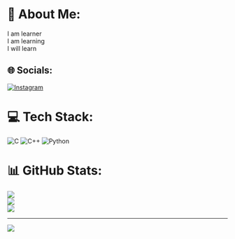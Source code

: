 # 💫 About Me:
I am learner<br>I am learning<br>I will learn<br>


## 🌐 Socials:
[![Instagram](https://img.shields.io/badge/Instagram-%23E4405F.svg?logo=Instagram&logoColor=white)](https://instagram.com/mahesh_mangalagatti) 

# 💻 Tech Stack:
![C](https://img.shields.io/badge/c-%2300599C.svg?style=flat&logo=c&logoColor=white) ![C++](https://img.shields.io/badge/c++-%2300599C.svg?style=flat&logo=c%2B%2B&logoColor=white) ![Python](https://img.shields.io/badge/python-3670A0?style=flat&logo=python&logoColor=ffdd54)
# 📊 GitHub Stats:
![](https://github-readme-stats.vercel.app/api?username=Maheshhify&theme=vue-dark&hide_border=false&include_all_commits=true&count_private=true)<br/>
![](https://github-readme-streak-stats.herokuapp.com/?user=Maheshhify&theme=vue-dark&hide_border=false)<br/>
![](https://github-readme-stats.vercel.app/api/top-langs/?username=Maheshhify&theme=vue-dark&hide_border=false&include_all_commits=true&count_private=true&layout=compact)

---
[![](https://visitcount.itsvg.in/api?id=Maheshhify&icon=0&color=0)](https://visitcount.itsvg.in)

<!-- Proudly created with GPRM ( https://gprm.itsvg.in ) -->
